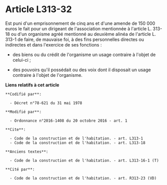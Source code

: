 # Article L313-32

Est puni d'un emprisonnement de cinq ans et d'une amende de 150 000 euros le fait pour un dirigeant de l'association
mentionnée à l'article L. 313-18 ou d'un organisme agréé mentionné au deuxième alinéa de l'article L. 313-1 de faire, de
mauvaise foi, à des fins personnelles directes ou indirectes et dans l'exercice de ses fonctions :

- des biens ou du crédit de l'organisme un usage contraire à l'objet de celui-ci ;

- des pouvoirs qu'il possédait ou des voix dont il disposait un usage contraire à l'objet de l'organisme.

**Liens relatifs à cet article**

	**Codifié par**:

	  - Décret n°78-621 du 31 mai 1978

	**Modifié par**:

	  - Ordonnance n°2016-1408 du 20 octobre 2016 - art. 1

	**Cite**:

	  - Code de la construction et de l'habitation. - art. L313-1
	  - Code de la construction et de l'habitation. - art. L313-18

	**Anciens textes**:

	  - Code de la construction et de l'habitation. - art. L313-16-1 (T)

	**Cité par**:

	  - Code de la construction et de l'habitation. - art. R313-23 (VD)
